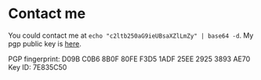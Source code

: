 # Contact me

You could contact me at ```echo "c2ltb250aG9ieUBsaXZlLmZy" | base64 -d```. My pgp public key is [here](/misc/pgp-live.txt).

PGP fingerprint: D09B C0B6 8B0F 80FE F3D5  1ADF 25EE 2925 3893 AE70
Key ID: 7E835C50
